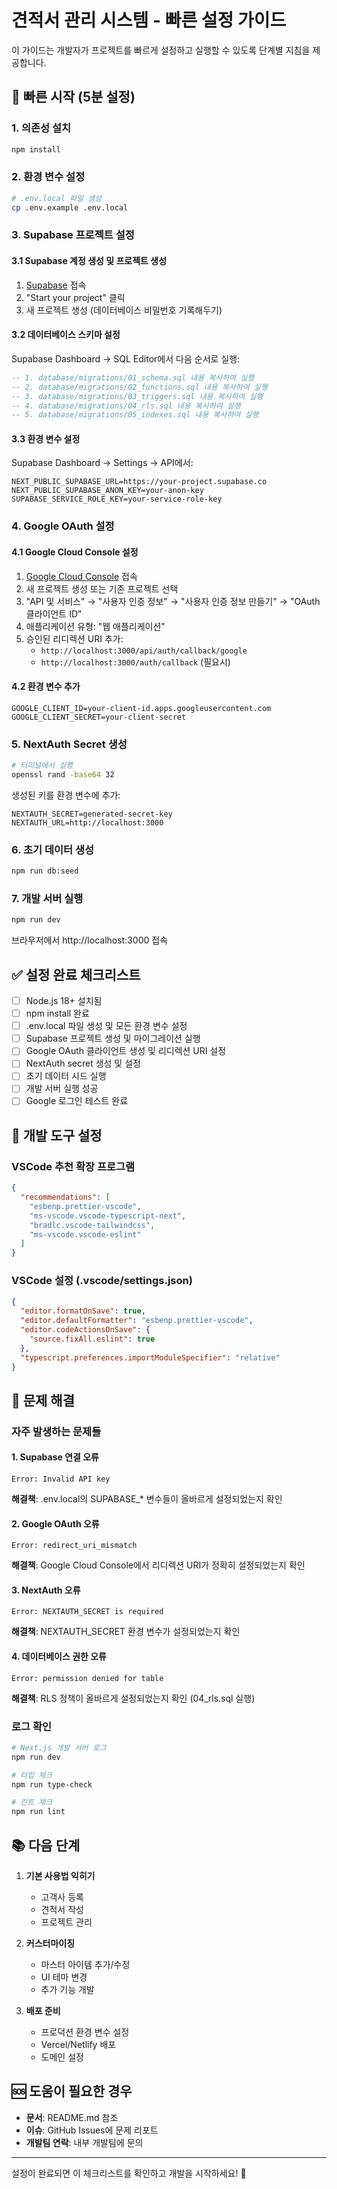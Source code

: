 # 견적서 관리 시스템 - 빠른 설정 가이드

이 가이드는 개발자가 프로젝트를 빠르게 설정하고 실행할 수 있도록 단계별 지침을 제공합니다.

## 🚀 빠른 시작 (5분 설정)

### 1. 의존성 설치
```bash
npm install
```

### 2. 환경 변수 설정
```bash
# .env.local 파일 생성
cp .env.example .env.local
```

### 3. Supabase 프로젝트 설정

#### 3.1 Supabase 계정 생성 및 프로젝트 생성
1. [Supabase](https://supabase.com) 접속
2. "Start your project" 클릭
3. 새 프로젝트 생성 (데이터베이스 비밀번호 기록해두기)

#### 3.2 데이터베이스 스키마 설정
Supabase Dashboard → SQL Editor에서 다음 순서로 실행:

```sql
-- 1. database/migrations/01_schema.sql 내용 복사하여 실행
-- 2. database/migrations/02_functions.sql 내용 복사하여 실행
-- 3. database/migrations/03_triggers.sql 내용 복사하여 실행
-- 4. database/migrations/04_rls.sql 내용 복사하여 실행
-- 5. database/migrations/05_indexes.sql 내용 복사하여 실행
```

#### 3.3 환경 변수 설정
Supabase Dashboard → Settings → API에서:

```env
NEXT_PUBLIC_SUPABASE_URL=https://your-project.supabase.co
NEXT_PUBLIC_SUPABASE_ANON_KEY=your-anon-key
SUPABASE_SERVICE_ROLE_KEY=your-service-role-key
```

### 4. Google OAuth 설정

#### 4.1 Google Cloud Console 설정
1. [Google Cloud Console](https://console.cloud.google.com) 접속
2. 새 프로젝트 생성 또는 기존 프로젝트 선택
3. "API 및 서비스" → "사용자 인증 정보" → "사용자 인증 정보 만들기" → "OAuth 클라이언트 ID"
4. 애플리케이션 유형: "웹 애플리케이션"
5. 승인된 리디렉션 URI 추가:
   - `http://localhost:3000/api/auth/callback/google`
   - `http://localhost:3000/auth/callback` (필요시)

#### 4.2 환경 변수 추가
```env
GOOGLE_CLIENT_ID=your-client-id.apps.googleusercontent.com
GOOGLE_CLIENT_SECRET=your-client-secret
```

### 5. NextAuth Secret 생성
```bash
# 터미널에서 실행
openssl rand -base64 32
```

생성된 키를 환경 변수에 추가:
```env
NEXTAUTH_SECRET=generated-secret-key
NEXTAUTH_URL=http://localhost:3000
```

### 6. 초기 데이터 생성
```bash
npm run db:seed
```

### 7. 개발 서버 실행
```bash
npm run dev
```

브라우저에서 http://localhost:3000 접속

## ✅ 설정 완료 체크리스트

- [ ] Node.js 18+ 설치됨
- [ ] npm install 완료
- [ ] .env.local 파일 생성 및 모든 환경 변수 설정
- [ ] Supabase 프로젝트 생성 및 마이그레이션 실행
- [ ] Google OAuth 클라이언트 생성 및 리디렉션 URI 설정
- [ ] NextAuth secret 생성 및 설정
- [ ] 초기 데이터 시드 실행
- [ ] 개발 서버 실행 성공
- [ ] Google 로그인 테스트 완료

## 🔧 개발 도구 설정

### VSCode 추천 확장 프로그램
```json
{
  "recommendations": [
    "esbenp.prettier-vscode",
    "ms-vscode.vscode-typescript-next",
    "bradlc.vscode-tailwindcss",
    "ms-vscode.vscode-eslint"
  ]
}
```

### VSCode 설정 (.vscode/settings.json)
```json
{
  "editor.formatOnSave": true,
  "editor.defaultFormatter": "esbenp.prettier-vscode",
  "editor.codeActionsOnSave": {
    "source.fixAll.eslint": true
  },
  "typescript.preferences.importModuleSpecifier": "relative"
}
```

## 🐛 문제 해결

### 자주 발생하는 문제들

#### 1. Supabase 연결 오류
```
Error: Invalid API key
```
**해결책**: .env.local의 SUPABASE_* 변수들이 올바르게 설정되었는지 확인

#### 2. Google OAuth 오류
```
Error: redirect_uri_mismatch
```
**해결책**: Google Cloud Console에서 리디렉션 URI가 정확히 설정되었는지 확인

#### 3. NextAuth 오류
```
Error: NEXTAUTH_SECRET is required
```
**해결책**: NEXTAUTH_SECRET 환경 변수가 설정되었는지 확인

#### 4. 데이터베이스 권한 오류
```
Error: permission denied for table
```
**해결책**: RLS 정책이 올바르게 설정되었는지 확인 (04_rls.sql 실행)

### 로그 확인
```bash
# Next.js 개발 서버 로그
npm run dev

# 타입 체크
npm run type-check

# 린트 체크
npm run lint
```

## 📚 다음 단계

1. **기본 사용법 익히기**
   - 고객사 등록
   - 견적서 작성
   - 프로젝트 관리

2. **커스터마이징**
   - 마스터 아이템 추가/수정
   - UI 테마 변경
   - 추가 기능 개발

3. **배포 준비**
   - 프로덕션 환경 변수 설정
   - Vercel/Netlify 배포
   - 도메인 설정

## 🆘 도움이 필요한 경우

- **문서**: README.md 참조
- **이슈**: GitHub Issues에 문제 리포트
- **개발팀 연락**: 내부 개발팀에 문의

---

설정이 완료되면 이 체크리스트를 확인하고 개발을 시작하세요! 🎉
